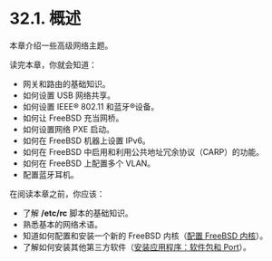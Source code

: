 # 32.1. 概述

本章介绍一些高级网络主题。

读完本章，你就会知道：

- 网关和路由的基础知识。
- 如何设置 USB 网络共享。
- 如何设置 IEEE® 802.11 和蓝牙®设备。
- 如何让 FreeBSD 充当网桥。
- 如何设置网络 PXE 启动。
- 如何在 FreeBSD 机器上设置 IPv6。
- 如何在 FreeBSD 中启用和利用公共地址冗余协议（CARP）的功能。
- 如何在 FreeBSD 上配置多个 VLAN。
- 配置蓝牙耳机。

在阅读本章之前，你应该：

- 了解 **/etc/rc** 脚本的基础知识。
- 熟悉基本的网络术语。
- 知道如何配置和安装一个新的 FreeBSD 内核（[配置 FreeBSD 内核](https://docs.freebsd.org/en/books/handbook/kernelconfig/index.html#kernelconfig)）。
- 了解如何安装其他第三方软件（[安装应用程序：软件包和 Port](https://docs.freebsd.org/en/books/handbook/ports/index.html#ports)）。
